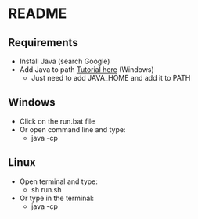 # README

## Requirements

- Install Java (search Google)
- Add Java to path [Tutorial here](https://stackoverflow.com/questions/1672281/environment-variables-for-java-installation) (Windows)
  - Just need to add JAVA_HOME and add it to PATH

## Windows

- Click on the run.bat file
- Or open command line and type:
  - java -cp <jar> <app name>

## Linux

- Open terminal and type:
  - sh run.sh
- Or type in the terminal:
  - java -cp <jar> <app name>
